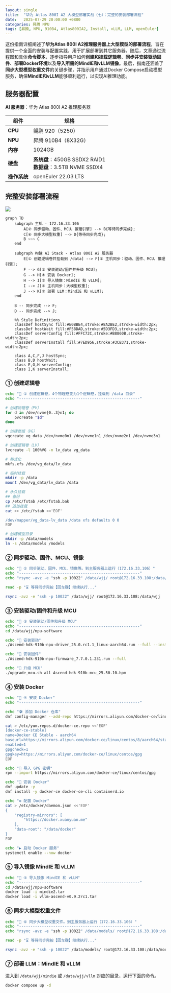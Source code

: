 ```yaml
---
layout: single
title:  "华为 Atlas 800I A2 大模型部署实战（七）：完整的安装部署流程"
date:   2025-07-29 20:00:00 +0800
categories: 昇腾 NPU
tags: [昇腾, NPU, 910B4, Atlas800IA2, Install, vLLM, LLM, openEuler]
---
```


这份指南详细阐述了**华为Atlas 800I A2推理服务器上大型模型的部署流程**，旨在提供一个全面的安装与配置实践，用于扩展部署到其它服务器。随后，文章通过流程图和具体**命令脚本**，逐步指导用户如何**创建和挂载逻辑卷**、**同步并安装驱动固件**、**部署Docker环境**以及**导入所需的MindIE和vLLM镜像**。最后，指南还涵盖了**同步大型模型权重文件**的关键步骤，并指示用户通过Docker Compose启动模型服务，确保**MindIE和vLLM**能够顺利运行，以实现AI推理功能。

<!--more-->

## 服务器配置

**AI 服务器**：华为 Atlas 800I A2 推理服务器

| 组件 | 规格 |
|---|---|
| **CPU** | 鲲鹏 920（5250） |
| **NPU** | 昇腾 910B4（8X32G） |
| **内存** | 1024GB |
| **硬盘** | **系统盘**：450GB SSDX2 RAID1<br>**数据盘**：3.5TB NVME SSDX4 |
| **操作系统** | openEuler 22.03 LTS |


## 完整安装部署流程

![](/images/2025/Atlas800IA2/AI-Stack.png)

```mermaid
graph TD
    subgraph 主机 - 172.16.33.106
        A[② 同步驱动、固件、MCU、推理引擎] --> B{等待同步完成};
        C[⑥ 同步大模型权重] --> D{等待同步完成};
        B ~~~ C
    end

    subgraph 构建 AI Stack - Atlas 800I A2 服务器
        E[① 创建逻辑卷并挂载到 /data] --> F[② 主机同步：驱动、固件、MCU、推理引擎];
        F --> G[③ 安装驱动/固件并升级 MCU];
        G --> H[④ 安装 Docker];
        H --> I[⑤ 导入镜像：MindIE 和 vLLM];
        I --> J[⑥ 主机同步：大模型权重];
        J --> K[⑦ 部署 LLM：MindIE 和 vLLM];
    end

    B -- 同步完成 --> F;
    D -- 同步完成 --> J;

    %% Style Definitions
    classDef hostSync fill:#E0BBE4,stroke:#8A2BE2,stroke-width:2px;
    classDef hostWait fill:#F58DAD,stroke:#5D3FD3,stroke-width:2px;
    classDef serverConfig fill:#FFC72C,stroke:#B8860B,stroke-width:2px;
    classDef serverInstall fill:#7ED956,stroke:#3CB371,stroke-width:2px;

    class A,C,F,J hostSync;
    class B,D hostWait;
    class E,G,H serverConfig;
    class I,K serverInstall;
```

### ① 创建逻辑卷

```bash
echo "🚗 ① 创建逻辑卷，4个物理卷变为1个逻辑卷，挂载到 /data 目录"
echo "-----------------------------------------------------"

# 创建物理卷（PV）
for d in /dev/nvme{0..3}n1; do
    pvcreate "$d"
done

# 创建卷组（VG）
vgcreate vg_data /dev/nvme0n1 /dev/nvme1n1 /dev/nvme2n1 /dev/nvme3n1

# 创建逻辑卷（LV）
lvcreate -l 100%VG -n lv_data vg_data

# 格式化
mkfs.xfs /dev/vg_data/lv_data

# 临时挂载
mkdir -p /data
mount /dev/vg_data/lv_data /data

# 永久挂载
## 备份
cp /etc/fstab /etc/fstab.bak
## 追加挂载
cat >> /etc/fstab <<'EOF'

/dev/mapper/vg_data-lv_data /data xfs defaults 0 0
EOF

# 创建模型目录
mkdir -p /data/models
ln -s /data/models /models
```

### ② 同步驱动、固件、MCU、镜像

```bash
echo "🚗 ② 同步驱动、固件、MCU、镜像等。到主服务器上运行（172.16.33.106）"
echo "-----------------------------------------------------"
echo "rsync -avz -e "ssh -p 10022" /data/wjj/ root@172.16.33.108:/data/wjj"

read -p "⌛️ 等待同步完按【回车键】继续执行..."
```

```bash
rsync -avz -e "ssh -p 10022" /data/wjj/ root@172.16.33.108:/data/wjj
```

### ③ 安装驱动/固件和升级 MCU

```bash
echo "🚗 ③ 安装驱动/固件和升级 MCU"
echo "-----------------------------------------------------"
cd /data/wjj/npu-software

echo "🦋 安装驱动"
./Ascend-hdk-910b-npu-driver_25.0.rc1.1_linux-aarch64.run --full --install-username=root --install-usergroup=root --install-for-all

echo "🐝 安装固件"
./Ascend-hdk-910b-npu-firmware_7.7.0.1.231.run --full

echo "🐞 升级 MCU"
./upgrade_mcu.sh all Ascend-hdk-910b-mcu_25.50.10.hpm
```

### ④ 安装 Docker
```bash
echo "🚗 ④ 安装 Docker"
echo "-----------------------------------------------------"

echo "🛠️ 添加 Docker 仓库"
dnf config-manager --add-repo https://mirrors.aliyun.com/docker-ce/linux/centos/8/aarch64/stable/

cat > /etc/yum.repos.d/docker-ce.repo <<'EOF'
[docker-ce-stable]
name=Docker CE Stable - aarch64
baseurl=https://mirrors.aliyun.com/docker-ce/linux/centos/8/aarch64/stable
enabled=1
gpgcheck=1
gpgkey=https://mirrors.aliyun.com/docker-ce/linux/centos/gpg
EOF

echo "🔐 导入 GPG 密钥"
rpm --import https://mirrors.aliyun.com/docker-ce/linux/centos/gpg

echo "🐛 安装 Docker"
dnf update -y
dnf install -y docker-ce docker-ce-cli containerd.io

echo "⚙️ 配置 Docker"
cat > /etc/docker/daemon.json <<'EOF'
{
    "registry-mirrors": [
        "https://docker.xuanyuan.me"
    ],
    "data-root": "/data/docker"
}
EOF

echo "▶️ 启动 Docker 服务"
systemctl enable --now docker
```

### ⑤ 导入镜像 MindIE 和 vLLM
```bash
echo "🚗 ⑤ 导入镜像 MindIE 和 vLLM"
echo "-----------------------------------------------------"
cd /data/wjj/npu-software
docker load -i mindie2.tar
docker load -i vllm-ascend-v0.9.2rc1.tar
```

### ⑥ 同步大模型权重文件
```bash
echo "🚗 ⑥ 同步大模型权重文件。到主服务器上运行（172.16.33.106）"
echo "-----------------------------------------------------"
echo "rsync -avz -e "ssh -p 10022" /data/models/ root@172.16.33.108:/data/models"

read -p "⌛️ 等待同步完按【回车键】继续执行..."
```

```bash
rsync -avz -e "ssh -p 10022" /data/models/ root@172.16.33.108:/data/models
```

### ⑦ 部署 LLM：MindIE 和 vLLM

进入到 `/data/wjj/mindie` 或 `/data/wjj/vllm` 对应的目录，运行下面的命令。

```bash
docker compose up -d
```
